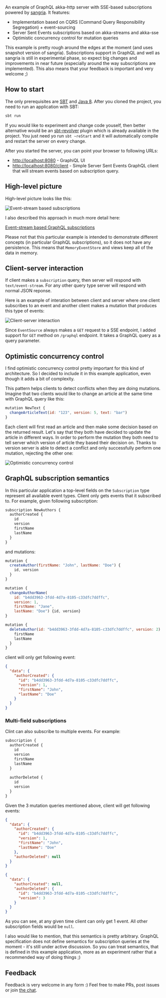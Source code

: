 An example of GraphQL akka-http server with SSE-based subscriptions powered by [sangria](http://sangria-graphql.org/). It features:

* Implementation based on CQRS (Command Query Responsibility Segregation) + event-sourcing 
* Server Sent Events subscriptions based on akka-streams and akka-sse
* Optimistic concurrency control for mutation queries

This example is pretty rough around the edges at the moment (and uses snapshot version of sangria). Subscriptions support in GraphQL and well as sangria is still in experimental phase, so expect big changes and improvements in near future (especially around the way subscriptions are implemented). This also means that your feedback is important and very welcome ;)

## How to start

The only prerequisites are [SBT](http://www.scala-sbt.org/download.html) and [Java 8](http://www.oracle.com/technetwork/java/javase/downloads/jdk8-downloads-2133151.html). After you cloned the project, you need to run an application with SBT:
 
```bash
sbt run
```

If you would like to experiment and change code youself, then better alternative would be an [sbt-revolver](https://github.com/spray/sbt-revolver) plugin which is already available in the project. You just need yo run `sbt ~reStart` and it will automatically compile and restart the server on every change.
   
After you started the server, you can point your browser to following URLs:
 
* [http://localhost:8080](http://localhost:8080) - GraphiQL UI
* [http://localhost:8080/client](http://localhost:8080/client) - Simple Server Sent Events GraphQL client that will stream events based on subscription query. 

## High-level picture

High-level picture looks like this:
 
![Event-stream based subscriptions](http://olegilyenko.github.io/reactive-ecommerce-api-design/assets/img/graphq-subscription-4.svg)

I also described this approach in much more detail here:

[Event-stream based GraphQL subscriptions](https://gist.github.com/OlegIlyenko/a5a9ab1b000ba0b5b1ad)

Please not that this particular example is intended to demonstrate different concepts (in particular GraphQL subscriptions), so it does not have any persistence. This means that `MemoryEventStore` and views keep all of the data in memory.   

## Client-server interaction

If client makes a `subscription` query, then server will respond with `text/event-stream`. For any other query type server will respond with normal JSON reponse. 

Here is an example of interation between client and server where one client subscribes to an event and another client makes a mutation that produces this type of events:

![Client-server interaction](http://olegilyenko.github.io/reactive-ecommerce-api-design/assets/img/client-server.svg)

Since `EventSource` always makes a `GET` request to a SSE endpoint, I added support for `GET` method on `/graphql` endpoint. It takes a GraphQL query as a query parameter.

## Optimistic concurrency control

I find optimistic concurrency control pretty important for this kind of architecture. So I decided to include it in this example application, even though it adds a bit of complexity.

This pattern helps clients to detect conflicts when they are doing mutations. Imagine that two clients would like to change an article at the same time with GraphQL query like this:
  
```js
mutation NewText {
  changeArticleText(id: "123", version: 5, text: "bar")
}
```

Each client will first read an article and then make some decision based on the returned result. Let's say that they both have decided to update the article in different ways. In order to perform the mutation they both need to tell server which version of article they based their decision on. Thanks to version server is able to detect a conflict and only successfully perform one mutation, rejecting the other one:   

![Optimistic concurrency control](http://olegilyenko.github.io/reactive-ecommerce-api-design/assets/img/optimistic-sangria.svg)

## GraphQL subscription semantics

In this particular application a top-level fields on the `Subscription` type represent all available event types. Client only gets events that it subscribed to. For example, given following subscription:

```js
subscription NewAuthors {
  authorCreated {
    id
    version
    firstName
    lastName
  }
}
```

and mutations:

```js
mutation {
  createAuthor(firstName: "John", lastName: "Doe") {
    id, version
  }
}

mutation {
  changeAuthorName(
    id: "b4dd3963-3fdd-4d7a-8105-c33dfc7ddffc", 
    version: 1, 
    firstName: "Jane", 
    lastName: "Doe") {id, version}
}

mutation {
  deleteAuthor(id: "b4dd3963-3fdd-4d7a-8105-c33dfc7ddffc", version: 2) {
    firstName
    lastName
  }
}
```

client will only get following event:

```json
{
  "data": {
    "authorCreated": {
      "id": "b4dd3963-3fdd-4d7a-8105-c33dfc7ddffc",
      "version": 1,
      "firstName": "John",
      "lastName": "Doe"
    }
  }
}
```

### Multi-field subscriptions

Clint can also subscribe to multiple events. For example:

```js
subscription {
  authorCreated {
    id
    version
    firstName
    lastName
  }
  
  authorDeleted {
    id
    version
  }
}
```

Given the 3 mutation queries mentioned above, client will get following events:

```json
{
  "data": {
    "authorCreated": {
      "id": "b4dd3963-3fdd-4d7a-8105-c33dfc7ddffc",
      "version": 1,
      "firstName": "John",
      "lastName": "Doe"
    },
    "authorDeleted": null
  }
}

{
  "data": {
    "authorCreated": null,
    "authorDeleted": {
      "id": "b4dd3963-3fdd-4d7a-8105-c33dfc7ddffc",
      "version": 3
    }
  }
}
```

As you can see, at any given time client can only get 1 event. All other subscription fields would be `null`.

I also would like to mention, that this semantics is pretty arbitrary. GraphQL specification does not define semantics for subscription queries at the moment - it's still under active discussion. So you can treat semantics, that is defined in this example application, more as an experiment rather that a recommended way of doing things ;) 

## Feedback

Feedback is very welcome in any form :) Feel free to make PRs, post issues or join [the chat](https://gitter.im/sangria-graphql/sangria).

 

